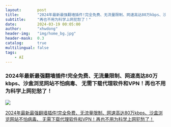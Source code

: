 ```yaml
---
layout:       post
title:        "2024年最新最强翻墙插件!完全免费、无流量限制、网速高达80万kbps、沙盒浏览网站不怕病毒、 无需下载代理软件和VPN！"
subtitle:     "再也不用为科学上网犯愁了！"
date:         2024-03-19 00:05:00
author:       "xhwdong"
header-img:   "img/home_bg.jpg"
header-mask:  0.3
catalog:      true
multilingual: false
tags:
    - AI
--- 
```


### 2024年最新最强翻墙插件!完全免费、无流量限制、网速高达80万kbps、沙盒浏览网站不怕病毒、 无需下载代理软件和VPN！再也不用为科学上网犯愁了！



![](https://hwdong-net.github.io/yt_imgs/sqrx.jpg)

[2024年最新最强翻墙插件!完全免费、无流量限制、网速高达80万kbps、沙盒浏览网站不怕病毒、 无需下载代理软件和VPN！再也不用为科学上网犯愁了！](https://youtu.be/i4jqfHH1KOY)
